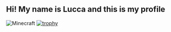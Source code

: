  ## Hi! My name is Lucca and this is my profile
![Minecraft](https://i.redd.it/lrpfvxhyr1u51.gif)
[![trophy](https://github-profile-trophy.vercel.app/?username=luccaccarmelin)](https://github.com/ryo-ma/github-profile-trophy)
